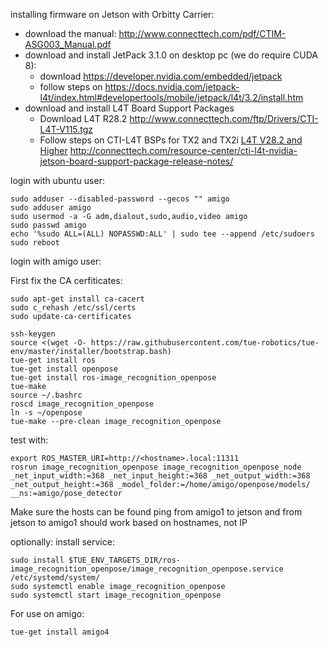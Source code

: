 installing firmware on Jetson with Orbitty Carrier:
* download the manual: http://www.connecttech.com/pdf/CTIM-ASG003_Manual.pdf
* download and install JetPack 3.1.0 on desktop pc (we do require CUDA 8):
	* download https://developer.nvidia.com/embedded/jetpack
	* follow steps on https://docs.nvidia.com/jetpack-l4t/index.html#developertools/mobile/jetpack/l4t/3.2/install.htm
* download and install L4T Board Support Packages
	* Download L4T R28.2
    http://www.connecttech.com/ftp/Drivers/CTI-L4T-V115.tgz
	* Follow steps on CTI-L4T BSPs for TX2 and TX2i [L4T V28.2 and Higher](CTI-L4T-V1XX)
    http://connecttech.com/resource-center/cti-l4t-nvidia-jetson-board-support-package-release-notes/


login with ubuntu user:

```
sudo adduser --disabled-password --gecos "" amigo
sudo adduser amigo 
sudo usermod -a -G adm,dialout,sudo,audio,video amigo
sudo passwd amigo
echo '%sudo ALL=(ALL) NOPASSWD:ALL' | sudo tee --append /etc/sudoers
sudo reboot
```

login with amigo user:

First fix the CA cerfiticates:
```
sudo apt-get install ca-cacert
sudo c_rehash /etc/ssl/certs
sudo update-ca-certificates
```

```
ssh-keygen
source <(wget -O- https://raw.githubusercontent.com/tue-robotics/tue-env/master/installer/bootstrap.bash)
tue-get install ros
tue-get install openpose
tue-get install ros-image_recognition_openpose
tue-make
source ~/.bashrc
roscd image_recognition_openpose
ln -s ~/openpose
tue-make --pre-clean image_recognition_openpose
```

test with:

```
export ROS_MASTER_URI=http://<hostname>.local:11311
rosrun image_recognition_openpose image_recognition_openpose_node _net_input_width:=368 _net_input_height:=368 _net_output_width:=368 _net_output_height:=368 _model_folder:=/home/amigo/openpose/models/ __ns:=amigo/pose_detector
```

Make sure the hosts can be found ping from amigo1 to jetson and from jetson to amigo1 should work based on hostnames, not IP

optionally: install service:

```
sudo install $TUE_ENV_TARGETS_DIR/ros-image_recognition_openpose/image_recognition_openpose.service /etc/systemd/system/
sudo systemctl enable image_recognition_openpose
sudo systemctl start image_recognition_openpose
```

For use on amigo:
```
tue-get install amigo4
```
